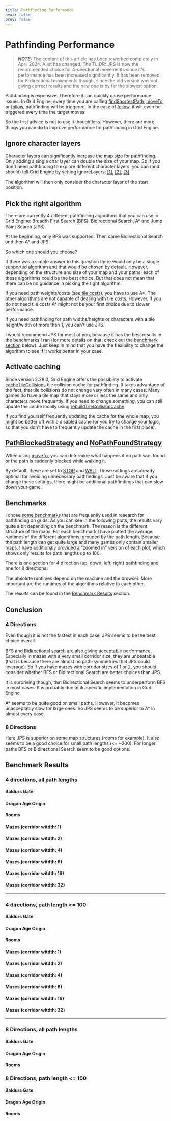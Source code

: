 ```yaml
---
title: Pathfinding Performance
next: false
prev: false
---
```


<script setup>
import { data } from '../../csv.data.js'
import Plot from '../../components/Plot.vue'

function plotData(name) {
  return data.find(d => d.name == name).content;
}

const bg512PlotData  = plotData('bg512-avg-4-dir');
const daoPlotData  = plotData('dao-avg-4-dir');
const roomsPlotData  = plotData('rooms-avg-4-dir');
const maze1PlotData  = plotData('maze-avg-4-1');
const maze2PlotData  = plotData('maze-avg-4-2');
const maze4PlotData  = plotData('maze-avg-4-4');
const maze8PlotData  = plotData('maze-avg-4-8');
const maze16PlotData  = plotData('maze-avg-4-16');
const maze32PlotData  = plotData('maze-avg-4-32');
const roomsPlotData8Dir  = plotData('rooms-avg-8-dir');
const daoPlotData8Dir  = plotData('dao-avg-8-dir');
const bg512PlotData8Dir  = plotData('bg512-avg-8-dir');

</script>

# Pathfinding Performance

> **_NOTE:_** The content of this article has been reworked completely in April 2024. A lot has changed. The TL;DR: JPS is now the recommended choice for 4-directional movements since it's performance has been increased significantly. It has been removed for 8-directional movements though, since the old version was not giving correct results and the new one is by far the slowest option.

Pathfinding is expensive. Therefore it can quickly cause performance issues. In Grid Engine, every time you are calling
[findShortestPath][find-shortest-path],
[moveTo][move-to], or
[follow][follow], pathfinding will be triggered. In the case of [follow][follow], it will even be triggered every time the target moves!

So the first advice is not to use it thoughtless. However, there are more things you can do to improve performance for pathfinding in Grid Engine.

## Ignore character layers

Character layers can significantly increase the map size for pathfinding. Only adding a single char layer can double the size of your map. So if you don't need pathfinding to explore different character layers, you can (and should) tell Grid Engine by setting ignoreLayers: [[1]][ignore-layers], [[2]][move-to-ignore-layers], [[3]][follow-ignore-layers].

The algorithm will then only consider the character layer of the start position.

## Pick the right algorithm

There are currently 4 different pathfinding algorithms that you can use in Grid Engine: Breadth First Search (BFS), Bidirectional Search, A\* and Jump Point Search (JPS).

At the beginning, only BFS was supported. Then came Bidirectional Search and then A\* and JPS.

So which one should you choose?

If there was a simple answer to this question there would only be a single supported algorithm and that would be chosen by default. However, depending on the structure and size of your map and your paths, each of these algorithms could be the best choice. But that does not mean that there can be no guidance in picking the right algorithm.

If you need path weights/costs (see [tile costs](../../p/tile-properties/#pathfinding-costs)), you have to use A\*. The other algorithms are not capable of dealing with tile costs. However, if you do not need tile costs A\* might not be your first choice due to slower performance.

If you need pathfinding for path widths/heights or characters with a tile height/width of more than 1, you can't use JPS.

I would recommend JPS for most of you, because it has the best results in the benchmarks I ran (for more details on that, check out the [benchmark section](#benchmarks) below). Just keep in mind that you have the flexibility to change the algorithm to see if it works better in your case.

## Activate caching

Since version 2.28.0, Grid Engine offers the possibility to activate [cacheTileCollisions][cache-tile-collisions] tile collision cache for pathfinding. It takes advantage of the fact, that tile collisions do not change very often in many cases. Many games do have a tile map that stays more or less the same and only characters move frequently. If you need to change something, you can still update the cache locally using [rebuildTileCollisionCache][rebuild-tile-collision-cache].

If you find yourself frequently updating the cache for the whole map, you might be better off with a disabled cache (or you try to change your logic, so that you don't have to frequently update the cache in the first place).

## [PathBlockedStrategy][path-blocked-strategy] and [NoPathFoundStrategy][no-path-found-strategy]

When using [moveTo][move-to], you can determine what happens if no path was found or the path is suddenly blocked while walking it.

By default, these are set to [STOP][stop] and [WAIT][wait]. These settings are already optimal for avoiding unnecessary pathfindings. Just be aware that if you change these settings, there might be additional pathfindings that can slow down your game.

## Benchmarks

I chose [some benchmarks](https://movingai.com/benchmarks/grids.html) that are frequently used in research for pathfinding on grids. As you can see in the following plots, the results vary quite a bit depending on the benchmark. The reason is the different structure of the maps. For each benchmark I have plotted the average runtimes of the different algorithms, grouped by the path length. Because the path length can get quite large and many games only contain smaller maps, I have additionaly provided a "zoomed in" version of each plot, which shows only results for path lengths up to 100.

There is one section for 4 direction (up, down, left, right) pathfinding and one for 8 directions.

The absolute runtimes depend on the machine and the browser. More important are the runtimes of the algorithms relative to each other.

The results can be found in the [Benchmark Results](#benchmark-results) section.

## Conclusion

### 4 Directions

Even though it is not the fastest in each case, JPS seems to be the best choice overall.

BFS and Bidirectional search are also giving acceptable performance. Especially in mazes with a very small corridor size, they are unbeatable (that is because there are almost no path-symmetries that JPS could leverage). So if you have mazes with corridor sizes of 1 or 2, you should consider whether BFS or Bidirectional Search are better choices than JPS.

It is surprising though, that Bidirectional Search seems to underperform BFS in most cases. It is probably due to its specific implementation in Grid Engine.

A\* seems to be quite good on small paths. However, it becomes unacceptably slow for large ones. So JPS seems to be superior to A\* in almost every case.

### 8 Directions

Here JPS is superior on some map structures (rooms for example). It also seems to be a good choice for small path lengths (<= ~200). For longer paths BFS or Bidirectional Search seem to be good options.

## Benchmark Results

### 4 directions, all path lengths

#### Baldurs Gate

<Plot :rawPlotData="bg512PlotData" />

#### Dragon Age Origin

<Plot :rawPlotData="daoPlotData" />

#### Rooms

<Plot :rawPlotData="roomsPlotData" />

#### Mazes (corridor witdth: 1)

<Plot :rawPlotData="maze1PlotData" />

#### Mazes (corridor witdth: 2)

<Plot :rawPlotData="maze2PlotData" />

#### Mazes (corridor witdth: 4)

<Plot :rawPlotData="maze4PlotData" />

#### Mazes (corridor witdth: 8)

<Plot :rawPlotData="maze8PlotData" />

#### Mazes (corridor witdth: 16)

<Plot :rawPlotData="maze16PlotData" />

#### Mazes (corridor witdth: 32)

<Plot :rawPlotData="maze32PlotData" />

---

### 4 directions, path length <= 100

#### Baldurs Gate

<Plot :rawPlotData="bg512PlotData.slice(0,6)" />

#### Dragon Age Origin

<Plot :rawPlotData="roomsPlotData.slice(0,6)" />

#### Rooms

<Plot :rawPlotData="daoPlotData.slice(0,6)" />

#### Mazes (corridor witdth: 1)

<Plot :rawPlotData="maze1PlotData.slice(0,6)" />

#### Mazes (corridor witdth: 2)

<Plot :rawPlotData="maze2PlotData.slice(0,6)" />

#### Mazes (corridor witdth: 4)

<Plot :rawPlotData="maze4PlotData.slice(0,6)" />

#### Mazes (corridor witdth: 8)

<Plot :rawPlotData="maze8PlotData.slice(0,6)" />

#### Mazes (corridor witdth: 16)

<Plot :rawPlotData="maze16PlotData.slice(0,6)" />

#### Mazes (corridor witdth: 32)

<Plot :rawPlotData="maze32PlotData.slice(0,6)" />

---

### 8 Directions, all path lengths

#### Baldurs Gate

<Plot :rawPlotData="bg512PlotData8Dir" />

#### Dragon Age Origin

<Plot :rawPlotData="daoPlotData8Dir" />

#### Rooms

<Plot :rawPlotData="roomsPlotData8Dir" />

### 8 Directions, path length <= 100

#### Baldurs Gate

<Plot :rawPlotData="bg512PlotData8Dir.slice(0,6)" />

#### Dragon Age Origin

<Plot :rawPlotData="daoPlotData8Dir.slice(0,6)" />

#### Rooms

<Plot :rawPlotData="roomsPlotData8Dir.slice(0,6)" />

[find-shortest-path]: https://annoraaq.github.io/grid-engine/api/interfaces/IGridEngine.html#findShortestPath
[move-to]: https://annoraaq.github.io/grid-engine/api/interfaces/IGridEngine.html#moveTo
[follow]: https://annoraaq.github.io/grid-engine/api/interfaces/IGridEngine.html#follow
[cache-tile-collisions]: https://annoraaq.github.io/grid-engine/api/interfaces/GridEngineConfigHeadless.html#cacheTileCollisions
[rebuild-tile-collision-cache]: https://annoraaq.github.io/grid-engine/api/classes/GridEngineHeadless.html#rebuildTileCollisionCache
[stop]: https://annoraaq.github.io/grid-engine/api/enums/NoPathFoundStrategy.html#STOP
[wait]: https://annoraaq.github.io/grid-engine/api/enums/PathBlockedStrategy.html#WAIT
[path-blocked-strategy]: https://annoraaq.github.io/grid-engine/api/enums/PathBlockedStrategy.html
[no-path-found-strategy]: https://annoraaq.github.io/grid-engine/api/enums/NoPathFoundStrategy.html
[ignore-layers]: https://annoraaq.github.io/grid-engine/api/interfaces/PathfindingOptions.html#ignoreLayers
[move-to-ignore-layers]: https://annoraaq.github.io/grid-engine/api/interfaces/MoveToConfig.html#ignoreLayers
[follow-ignore-layers]: https://annoraaq.github.io/grid-engine/api/interfaces/FollowOptions.html#ignoreLayers
